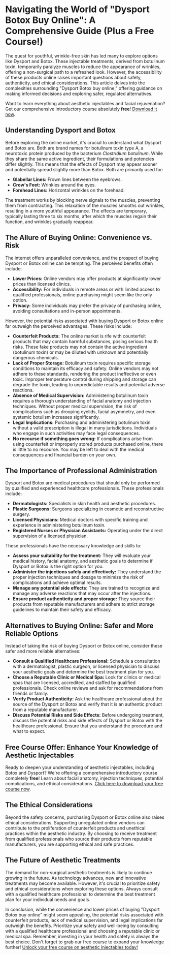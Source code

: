 # Navigating the World of "Dysport Botox Buy Online": A Comprehensive Guide (Plus a Free Course!)

The quest for youthful, wrinkle-free skin has led many to explore options like Dysport and Botox. These injectable treatments, derived from botulinum toxin, temporarily paralyze muscles to reduce the appearance of wrinkles, offering a non-surgical path to a refreshed look. However, the accessibility of these products online raises important questions about safety, authenticity, and ethical considerations. This article delves into the complexities surrounding "Dysport Botox buy online," offering guidance on making informed decisions and exploring safer, regulated alternatives.

Want to learn everything about aesthetic injectables and facial rejuvenation?  Get our comprehensive introductory course absolutely **free**! [Download it now](https://udemywork.com/dysport-botox-buy-online).

## Understanding Dysport and Botox

Before exploring the online market, it's crucial to understand what Dysport and Botox are. Both are brand names for botulinum toxin type A, a neurotoxic protein produced by the bacterium *Clostridium botulinum*. While they share the same active ingredient, their formulations and potencies differ slightly. This means that the effects of Dysport may appear sooner and potentially spread slightly more than Botox.  Both are primarily used for:

*   **Glabellar Lines:** Frown lines between the eyebrows.
*   **Crow's Feet:** Wrinkles around the eyes.
*   **Forehead Lines:** Horizontal wrinkles on the forehead.

The treatment works by blocking nerve signals to the muscles, preventing them from contracting. This relaxation of the muscles smooths out wrinkles, resulting in a more youthful appearance. The effects are temporary, typically lasting three to six months, after which the muscles regain their function, and wrinkles gradually reappear.

## The Allure of Buying Online: Convenience vs. Risk

The internet offers unparalleled convenience, and the prospect of buying Dysport or Botox online can be tempting.  The perceived benefits often include:

*   **Lower Prices:** Online vendors may offer products at significantly lower prices than licensed clinics.
*   **Accessibility:**  For individuals in remote areas or with limited access to qualified professionals, online purchasing might seem like the only option.
*   **Privacy:** Some individuals may prefer the privacy of purchasing online, avoiding consultations and in-person appointments.

However, the potential risks associated with buying Dysport or Botox online far outweigh the perceived advantages. These risks include:

*   **Counterfeit Products:** The online market is rife with counterfeit products that may contain harmful substances, posing serious health risks. These fake products may not contain the active ingredient (botulinum toxin) or may be diluted with unknown and potentially dangerous chemicals.
*   **Lack of Proper Storage:** Botulinum toxin requires specific storage conditions to maintain its efficacy and safety. Online vendors may not adhere to these standards, rendering the product ineffective or even toxic.  Improper temperature control during shipping and storage can degrade the toxin, leading to unpredictable results and potential adverse reactions.
*   **Absence of Medical Supervision:**  Administering botulinum toxin requires a thorough understanding of facial anatomy and injection techniques. Without proper medical supervision, the risk of complications such as drooping eyelids, facial asymmetry, and even systemic botulism increases significantly.
*   **Legal Implications:** Purchasing and administering botulinum toxin without a valid prescription is illegal in many jurisdictions. Individuals who engage in such activities may face legal consequences.
*   **No recourse if something goes wrong:** If complications arise from using counterfeit or improperly stored products purchased online, there is little to no recourse. You may be left to deal with the medical consequences and financial burden on your own.

## The Importance of Professional Administration

Dysport and Botox are medical procedures that should only be performed by qualified and experienced healthcare professionals. These professionals include:

*   **Dermatologists:** Specialists in skin health and aesthetic procedures.
*   **Plastic Surgeons:** Surgeons specializing in cosmetic and reconstructive surgery.
*   **Licensed Physicians:** Medical doctors with specific training and experience in administering botulinum toxin.
*   **Registered Nurses or Physician Assistants:** Operating under the direct supervision of a licensed physician.

These professionals have the necessary knowledge and skills to:

*   **Assess your suitability for the treatment:** They will evaluate your medical history, facial anatomy, and aesthetic goals to determine if Dysport or Botox is the right option for you.
*   **Administer the injections safely and effectively:** They understand the proper injection techniques and dosage to minimize the risk of complications and achieve optimal results.
*   **Manage any potential side effects:** They are trained to recognize and manage any adverse reactions that may occur after the injections.
*   **Ensure product authenticity and proper storage:** They source their products from reputable manufacturers and adhere to strict storage guidelines to maintain their safety and efficacy.

## Alternatives to Buying Online: Safer and More Reliable Options

Instead of taking the risk of buying Dysport or Botox online, consider these safer and more reliable alternatives:

*   **Consult a Qualified Healthcare Professional:** Schedule a consultation with a dermatologist, plastic surgeon, or licensed physician to discuss your aesthetic goals and determine the best treatment plan for you.
*   **Choose a Reputable Clinic or Medical Spa:**  Look for clinics or medical spas that are licensed, accredited, and staffed by qualified professionals. Check online reviews and ask for recommendations from friends or family.
*   **Verify Product Authenticity:**  Ask the healthcare professional about the source of the Dysport or Botox and verify that it is an authentic product from a reputable manufacturer.
*   **Discuss Potential Risks and Side Effects:**  Before undergoing treatment, discuss the potential risks and side effects of Dysport or Botox with the healthcare professional. Ensure that you understand the procedure and what to expect.

## Free Course Offer: Enhance Your Knowledge of Aesthetic Injectables

Ready to deepen your understanding of aesthetic injectables, including Botox and Dysport? We're offering a comprehensive introductory course completely **free**! Learn about facial anatomy, injection techniques, potential complications, and ethical considerations. [Click here to download your free course now](https://udemywork.com/dysport-botox-buy-online).

## The Ethical Considerations

Beyond the safety concerns, purchasing Dysport or Botox online also raises ethical considerations.  Supporting unregulated online vendors can contribute to the proliferation of counterfeit products and unethical practices within the aesthetic industry. By choosing to receive treatment from qualified professionals who source their products from reputable manufacturers, you are supporting ethical and safe practices.

## The Future of Aesthetic Treatments

The demand for non-surgical aesthetic treatments is likely to continue growing in the future.  As technology advances, new and innovative treatments may become available.  However, it's crucial to prioritize safety and ethical considerations when exploring these options.  Always consult with a qualified healthcare professional to determine the best treatment plan for your individual needs and goals.

In conclusion, while the convenience and lower prices of buying "Dysport Botox buy online" might seem appealing, the potential risks associated with counterfeit products, lack of medical supervision, and legal implications far outweigh the benefits.  Prioritize your safety and well-being by consulting with a qualified healthcare professional and choosing a reputable clinic or medical spa. Remember, investing in your health and safety is always the best choice. Don't forget to grab our free course to expand your knowledge further! [Unlock your free course on aesthetic injectables today!](https://udemywork.com/dysport-botox-buy-online)
